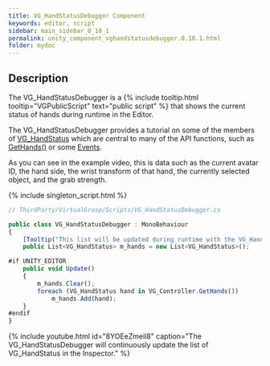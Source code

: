 ```yaml
---
title: VG_HandStatusDebugger Component
keywords: editor, script
sidebar: main_sidebar_0_10_1
permalink: unity_component_vghandstatusdebugger.0.10.1.html
folder: mydoc
---
```


## Description

The VG_HandStatusDebugger is a {% include tooltip.html tooltip="VGPublicScript" text="public script" %} that shows the current status of hands during runtime in the Editor. 

The VG_HandStatusDebugger provides a tutorial on some of the members of [VG_HandStatus](unity_component_vghandstatus.0.10.1.html) which are central to many of the API functions, such as [GetHands()](virtualgrasp_unityapi.0.10.1.html#gethands) or some [Events](virtualgrasp_unityapi.0.10.1.html#events).

As you can see in the example video, this is data such as the current avatar ID, the hand side, the wrist transform of that hand, the currently selected object, and the grab strength.

{% include singleton_script.html %}

```js
// ThirdParty/VirtualGrasp/Scripts/VG_HandStatusDebugger.cs

public class VG_HandStatusDebugger : MonoBehaviour
{
    [Tooltip("This list will be updated during runtime with the VG_HandStatus of all hands.")]
    public List<VG_HandStatus> m_hands = new List<VG_HandStatus>();

#if UNITY_EDITOR
    public void Update()
    {
        m_hands.Clear();
        foreach (VG_HandStatus hand in VG_Controller.GetHands())
            m_hands.Add(hand);
    }
#endif
}
````

{% include youtube.html id="8YOEeZmeil8" caption="The VG_HandStatusDebugger will continuously update the list of VG_HandStatus in the Inspector." %}

